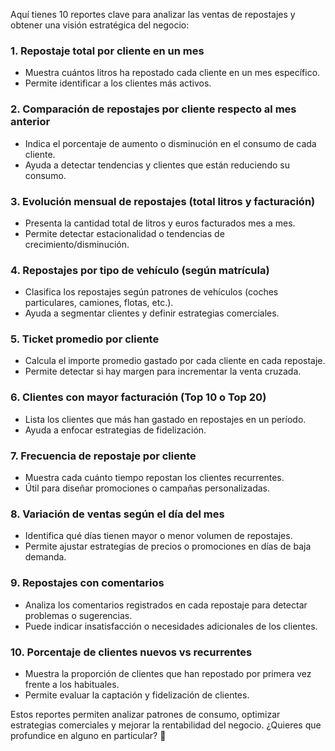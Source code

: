 Aquí tienes 10 reportes clave para analizar las ventas de repostajes y obtener una visión estratégica del negocio:  

### **1. Repostaje total por cliente en un mes**  
   - Muestra cuántos litros ha repostado cada cliente en un mes específico.  
   - Permite identificar a los clientes más activos.  

### **2. Comparación de repostajes por cliente respecto al mes anterior**  
   - Indica el porcentaje de aumento o disminución en el consumo de cada cliente.  
   - Ayuda a detectar tendencias y clientes que están reduciendo su consumo.  

### **3. Evolución mensual de repostajes (total litros y facturación)**  
   - Presenta la cantidad total de litros y euros facturados mes a mes.  
   - Permite detectar estacionalidad o tendencias de crecimiento/disminución.  

### **4. Repostajes por tipo de vehículo (según matrícula)**  
   - Clasifica los repostajes según patrones de vehículos (coches particulares, camiones, flotas, etc.).  
   - Ayuda a segmentar clientes y definir estrategias comerciales.  

### **5. Ticket promedio por cliente**  
   - Calcula el importe promedio gastado por cada cliente en cada repostaje.  
   - Permite detectar si hay margen para incrementar la venta cruzada.  

### **6. Clientes con mayor facturación (Top 10 o Top 20)**  
   - Lista los clientes que más han gastado en repostajes en un período.  
   - Ayuda a enfocar estrategias de fidelización.  

### **7. Frecuencia de repostaje por cliente**  
   - Muestra cada cuánto tiempo repostan los clientes recurrentes.  
   - Útil para diseñar promociones o campañas personalizadas.  

### **8. Variación de ventas según el día del mes**  
   - Identifica qué días tienen mayor o menor volumen de repostajes.  
   - Permite ajustar estrategias de precios o promociones en días de baja demanda.  

### **9. Repostajes con comentarios**  
   - Analiza los comentarios registrados en cada repostaje para detectar problemas o sugerencias.  
   - Puede indicar insatisfacción o necesidades adicionales de los clientes.  

### **10. Porcentaje de clientes nuevos vs recurrentes**  
   - Muestra la proporción de clientes que han repostado por primera vez frente a los habituales.  
   - Permite evaluar la captación y fidelización de clientes.  

Estos reportes permiten analizar patrones de consumo, optimizar estrategias comerciales y mejorar la rentabilidad del negocio. ¿Quieres que profundice en alguno en particular? 🚀
